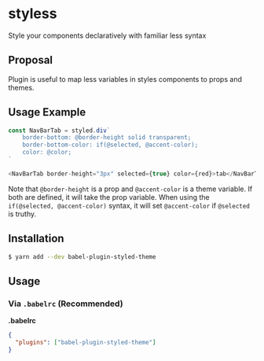 # styless
Style your components declaratively with familiar less syntax


## Proposal

Plugin is useful to map less variables in styles components to props and themes.

## Usage Example 


```javascript
const NavBarTab = styled.div`
    border-bottom: @border-height solid transparent;
    border-bottom-color: if(@selected, @accent-color);
    color: @color;
`
```

```javascript
<NavBarTab border-height="3px" selected={true} color={red}>tab</NavBarTab>
```

Note that `@border-height` is a prop and `@accent-color` is a theme variable. If both are defined, it will take the prop variable.
When using the `if(@selected, @accent-color)` syntax, it will set `@accent-color` if `@selected` is truthy.

## Installation

```sh
$ yarn add --dev babel-plugin-styled-theme
```

## Usage

### Via `.babelrc` (Recommended)

**.babelrc**

```json
{
  "plugins": ["babel-plugin-styled-theme"]
}
```
